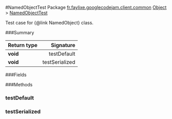 #NamedObjectTest
Package [fr.faylixe.googlecodejam.client.common](nullfr/faylixe/googlecodejam/client/common)
[Object]() > [NamedObjectTest]()

Test case for {@link NamedObject} class.

###Summary

Return type | Signature
--- | ---:
**void** | testDefault
**void** | testSerialized

###Fields

###Methods
### testDefault
### testSerialized
